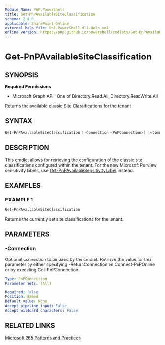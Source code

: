 ```yaml
---
Module Name: PnP.PowerShell
title: Get-PnPAvailableSiteClassification
schema: 2.0.0
applicable: SharePoint Online
external help file: PnP.PowerShell.dll-Help.xml
online version: https://pnp.github.io/powershell/cmdlets/Get-PnPAvailableSiteClassification.html
---
```

 
# Get-PnPAvailableSiteClassification

## SYNOPSIS

**Required Permissions**

  * Microsoft Graph API : One of Directory.Read.All, Directory.ReadWrite.All

Returns the available classic Site Classifications for the tenant

## SYNTAX

```powershell
Get-PnPAvailableSiteClassification [-Connection <PnPConnection>] [<CommonParameters>]
```

## DESCRIPTION
This cmdlet allows for retrieving the configuration of the classic site classifications configured within the tenant. For the new Microsoft Purview sensitivity labels, use [Get-PnPAvailableSensitivityLabel](Get-PnPAvailableSensitivityLabel.html) instead.

## EXAMPLES

### EXAMPLE 1
```powershell
Get-PnPAvailableSiteClassification
```

Returns the currently set site classifications for the tenant.

## PARAMETERS

### -Connection
Optional connection to be used by the cmdlet. Retrieve the value for this parameter by either specifying -ReturnConnection on Connect-PnPOnline or by executing Get-PnPConnection.

```yaml
Type: PnPConnection
Parameter Sets: (All)

Required: False
Position: Named
Default value: None
Accept pipeline input: False
Accept wildcard characters: False
```

## RELATED LINKS

[Microsoft 365 Patterns and Practices](https://aka.ms/m365pnp)